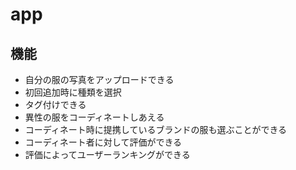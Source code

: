 # app
## 機能
- 自分の服の写真をアップロードできる
- 初回追加時に種類を選択
- タグ付けできる
- 異性の服をコーディネートしあえる
- コーディネート時に提携しているブランドの服も選ぶことができる
- コーディネート者に対して評価ができる
- 評価によってユーザーランキングができる
